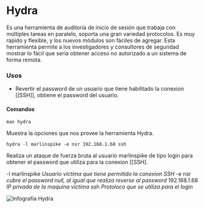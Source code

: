 # Hydra 
Es una herramienta de auditoría de inicio de sesión que trabaja con múltiples tareas en paralelo, soporta una gran variedad protocolos. Es muy rápido y flexible, y los nuevos módulos son fáciles de agregar. Esta herramienta permite a los investigadores y consultores de seguridad mostrar lo fácil que sería obtener acceso no autorizado a un sistema de forma remota. 

### Usos 
- Revertir el password de un usuario que tiene habilitado la conexion [[SSH]], obtiene el password del usuario.

#### Comandos
	man hydra
Muestra la opciones que nos provee la herramienta Hydra.

	hydra -l marlinspike -e nsr 192.168.1.68 ssh 
Realiza un ataque de fuerza bruta al usuario marlinspike de tipo login para obtener el password que utiliza para la conexion [[SSH].

-l marlinspike *Usuario victima que tiene permitido la conexion SSH*
-e nsr *cubre el password null, al igual que realiza reverse al password*
192.168.1.68 *IP privada de la maquina victima*
ssh *Protoloco que se utiliza para el login*

![Infografia Hydra](infografia-hydra.jpeg)

